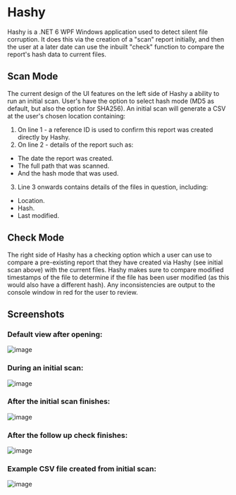 # Hashy

Hashy is a .NET 6 WPF Windows application used to detect silent file corruption.
It does this via the creation of a "scan" report initially, and then the user at a later date can use the inbuilt "check" function to compare the report's hash data to current files.

## Scan Mode
The current design of the UI features on the left side of Hashy a ability to run an initial scan.
User's have the option to select hash mode (MD5 as default, but also the option for SHA256).
An initial scan will generate a CSV at the user's chosen location containing:
1. On line 1 - a reference ID is used to confirm this report was created directly by Hashy.
2. On line 2 - details of the report such as:
- The date the report was created.
- The full path that was scanned.
- And the hash mode that was used.
3. Line 3 onwards contains details of the files in question, including:
- Location.
- Hash.
- Last modified.

## Check Mode
The right side of Hashy has a checking option which a user can use to compare a pre-existing report that they have created via Hashy (see initial scan above) with the current files.
Hashy makes sure to compare modified timestamps of the file to determine if the file has been user modified (as this would also have a different hash).
Any inconsistencies are output to the console window in red for the user to review.

## Screenshots

### Default view after opening:
![image](https://user-images.githubusercontent.com/20383538/229202580-b6ba4a90-b335-4c03-9f03-1629bf457e30.png)

### During an initial scan:
![image](https://user-images.githubusercontent.com/20383538/229202757-cc1d5578-70c9-4cbb-be4a-c84992537577.png)

### After the initial scan finishes:
![image](https://user-images.githubusercontent.com/20383538/229202834-43871dcb-0b78-447a-ba14-75f6507f41b3.png)

### After the follow up check finishes:
![image](https://user-images.githubusercontent.com/20383538/229202957-8de2c2a2-aaf0-439e-965d-450a71c6223b.png)

### Example CSV file created from initial scan:
![image](https://user-images.githubusercontent.com/20383538/229202491-7bcba0bc-d655-4f4c-99e3-7e6761c5bd30.png)
